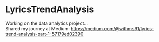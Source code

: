# LyricsTrendAnalysis

Working on the data analytics project...
<br>
Shared my journey at Medium:
https://medium.com/@withms91/lyrics-trend-analysis-part-1-57179ed02390
